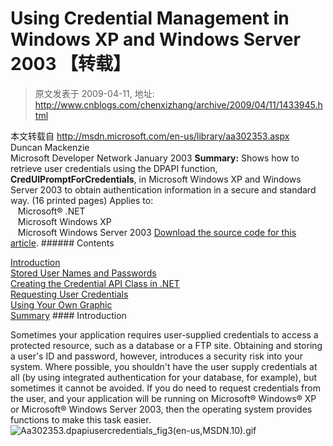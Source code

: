 # Using Credential Management in Windows XP and Windows Server 2003 【转载】 
> 原文发表于 2009-04-11, 地址: http://www.cnblogs.com/chenxizhang/archive/2009/04/11/1433945.html 


本文转载自 <http://msdn.microsoft.com/en-us/library/aa302353.aspx>   Duncan Mackenzie  
Microsoft Developer Network January 2003 **Summary:** Shows how to retrieve user credentials using the DPAPI function, **CredUIPromptForCredentials**, in Microsoft Windows XP and Windows Server 2003 to obtain authentication information in a secure and standard way. (16 printed pages) Applies to:  
   Microsoft® .NET  
   Microsoft Windows XP  
   Microsoft Windows Server 2003 [Download the source code for this article](http://www.microsoft.com/downloads/details.aspx?FamilyId=5D8E46BA-B130-4659-8C98-ECD3CB65F789&displaylang=en). ###### Contents

 [Introduction](http://msdn.microsoft.com/#dpapiusercredentials_topic1)  
[Stored User Names and Passwords](http://msdn.microsoft.com/#dpapiusercredentials_topic2)  
[Creating the Credential API Class in .NET](http://msdn.microsoft.com/#dpapiusercredentials_topic3)  
[Requesting User Credentials](http://msdn.microsoft.com/#dpapiusercredentials_topic4)  
[Using Your Own Graphic](http://msdn.microsoft.com/#dpapiusercredentials_topic5)  
[Summary](http://msdn.microsoft.com/#dpapiusercredentials_topic6) #### Introduction

 Sometimes your application requires user-supplied credentials to access a protected resource, such as a database or a FTP site. Obtaining and storing a user's ID and password, however, introduces a security risk into your system. Where possible, you shouldn't have the user supply credentials at all (by using integrated authentication for your database, for example), but sometimes it cannot be avoided. If you do need to request credentials from the user, and your application will be running on Microsoft® Windows® XP or Microsoft® Windows Server 2003, then the operating system provides functions to make this task easier. ![Aa302353.dpapiusercredentials_fig3(en-us,MSDN.10).gif](http://i.msdn.microsoft.com/Aa302353.dpapiusercredentials_fig3(en-us,MSDN.10).gif)



















